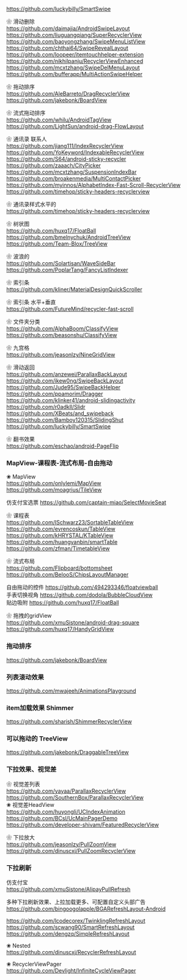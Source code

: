 https://github.com/luckybilly/SmartSwipe  

❀ 滑动删除  
https://github.com/daimajia/AndroidSwipeLayout  
https://github.com/liuguangqiang/SuperRecyclerView  
https://github.com/baoyongzhang/SwipeMenuListView  
https://github.com/chthai64/SwipeRevealLayout  
https://github.com/loopeer/itemtouchhelper-extension  
https://github.com/nikhilpanju/RecyclerViewEnhanced  
https://github.com/mcxtzhang/SwipeDelMenuLayout  
https://github.com/bufferapp/MultiActionSwipeHelper  

❀ 拖动排序  
https://github.com/AleBarreto/DragRecyclerView  
https://github.com/jakebonk/BoardView  

❀ 流式拖动排序  
https://github.com/whilu/AndroidTagView  
https://github.com/LightSun/android-drag-FlowLayout  

❀ 通讯录  联系人   
https://github.com/jiang111/IndexRecyclerView  
https://github.com/YoKeyword/IndexableRecyclerView  
https://github.com/S64/android-sticky-recycler    
https://github.com/zaaach/CityPicker  
https://github.com/mcxtzhang/SuspensionIndexBar  
https://github.com/broakenmedia/MultiContactPicker  
https://github.com/myinnos/AlphabetIndex-Fast-Scroll-RecyclerView  
https://github.com/timehop/sticky-headers-recyclerview  

❀ 通讯录样式水平的   
https://github.com/timehop/sticky-headers-recyclerview  

❀ 树状图  
https://github.com/huxq17/FloatBall  
https://github.com/bmelnychuk/AndroidTreeView  
https://github.com/Team-Blox/TreeView  

❀ 波浪的  
https://github.com/Solartisan/WaveSideBar  
https://github.com/PoplarTang/FancyListIndexer  

❀ 索引条  
https://github.com/kliner/MaterialDesignQuickScroller  

❀ 索引条  水平+垂直     
https://github.com/FutureMind/recycler-fast-scroll  

❀ 文件夹分类  
https://github.com/AlphaBoom/ClassifyView  
https://github.com/beasonshu/ClassifyView  

❀ 九宫格      
https://github.com/jeasonlzy/NineGridView  

❀ 滑动返回  
https://github.com/anzewei/ParallaxBackLayout  
https://github.com/ikew0ng/SwipeBackLayout  
https://github.com/Jude95/SwipeBackHelper  
https://github.com/ppamorim/Dragger  
https://github.com/klinker41/android-slidingactivity  
https://github.com/r0adkll/Slidr  
https://github.com/XBeats/and_swipeback  
https://github.com/Bamboy120315/SlidingShut  
https://github.com/luckybilly/SmartSwipe  


❀ 翻书效果  
https://github.com/eschao/android-PageFlip  

### MapView-课程表-流式布局-自由拖动

❀ MapView  
https://github.com/onlylemi/MapView  
https://github.com/moagrius/TileView  

仿支付宝选票    https://github.com/captain-miao/SelectMovieSeat  
    

❀ 课程表    
https://github.com/ISchwarz23/SortableTableView  
https://github.com/evrencoskun/TableView  
https://github.com/kHRYSTAL/KTableView  
https://github.com/huangyanbin/smartTable  
https://github.com/zfman/TimetableView  

❀ 流式布局  
https://github.com/Flipboard/bottomsheet  
https://github.com/BelooS/ChipsLayoutManager  

自由拖动的控件 https://github.com/494293346/floatviewball  
手表切换视角  https://github.com/dodola/BubbleCloudView  
贴边吸附  https://github.com/huxq17/FloatBall  

❀ 拖拽的gridView  
https://github.com/xmuSistone/android-drag-square    
https://github.com/huxq17/HandyGridView  

### 拖动排序  
https://github.com/jakebonk/BoardView

### 列表滚动效果  
https://github.com/mwajeeh/AnimationsPlayground

### item加载效果   Shimmer  
https://github.com/sharish/ShimmerRecyclerView  

### 可以拖动的 TreeView  
https://github.com/jakebonk/DraggableTreeView  

### 下拉效果、视觉差
❀ 视觉差列表  
https://github.com/yayaa/ParallaxRecyclerView  
https://github.com/SouthernBox/ParallaxRecyclerView  
❀ 视觉差HeadView  
https://github.com/huyongli/UCIndexAnimation  
https://github.com/BCsl/UcMainPagerDemo  
https://github.com/developer-shivam/FeaturedRecyclerView  


❀ 下拉放大  
https://github.com/jeasonlzy/PullZoomView  
https://github.com/dinuscxj/PullZoomRecyclerView  

### 下拉刷新
仿支付宝  
https://github.com/xmuSistone/AlipayPullRefresh  

多种下拉刷新效果、上拉加载更多、可配置自定义头部广告      
https://github.com/bingoogolapple/BGARefreshLayout-Android  

https://github.com/lcodecorex/TwinklingRefreshLayout  
https://github.com/scwang90/SmartRefreshLayout  
https://github.com/dengzq/SimpleRefreshLayout  

❀ Nested  
https://github.com/dinuscxj/RecyclerRefreshLayout  

❀ RecyclerViewPager  
https://github.com/Devlight/InfiniteCycleViewPager  





